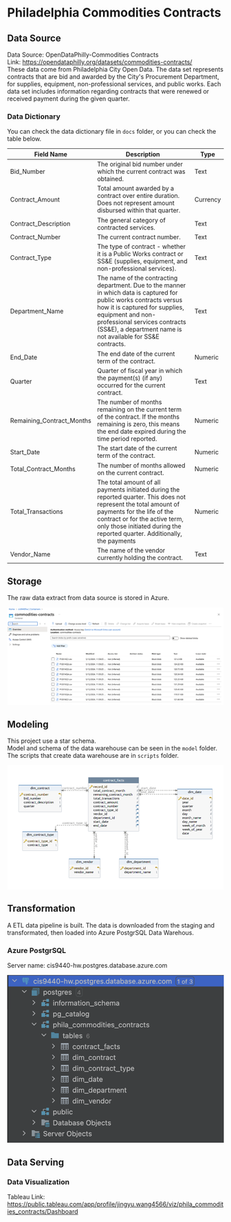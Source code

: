 # Philadelphia Commodities Contracts

## Data Source

Data Source: OpenDataPhilly-Commodities Contracts </br>
Link: https://opendataphilly.org/datasets/commodities-contracts/ </br>
These data come from Philadelphia City Open Data. The data set represents contracts that are bid and awarded by the City's Procurement Department, for supplies, equipment, non-professional services, and public works. Each data set includes information regarding contracts that were renewed or received payment during the given quarter.

### Data Dictionary

You can check the data dictionary file in `docs` folder, or you can check the table below. </br>

| Field Name | Description | Type |
|------|------|------|
| Bid_Number|The original bid number under which the current contract was obtained.|Text|
|Contract_Amount|Total amount awarded by a contract over entire duration. Does not represent amount disbursed within that quarter.|Currency|
|Contract_Description|The general category of contracted services.|Text|
|Contract_Number|The current contract number.|Text|
|Contract_Type|The type of contract - whether it is a Public Works contract or SS&E (supplies, equipment, and non-professional services).|Text|
|Department_Name|The name of the contracting department. Due to the manner in which data is captured for public works contracts versus how it is captured for supplies, equipment and non-professional services contracts (SS&E), a department name is not available for SS&E contracts.|Text|
|End_Date|The end date of the current term of the contract.|Numeric|
|Quarter|Quarter of fiscal year in which the payment(s) (if any) occurred for the current contract.|Text|
|Remaining_Contract_Months|The number of months remaining on the current term of the contract. If the months remaining is zero, this means the end date expired during the time period reported.|Numeric|
|Start_Date|The start date of the current term of the contract.|Numeric|
|Total_Contract_Months|The number of months allowed on the current contract.|Numeric|
|Total_Transactions|The total amount of all payments initiated during the reported quarter. This does not represent the total amount of payments for the life of the contract or for the active term, only those initiated during the reported quarter. Additionally, the payments|Numeric|
|Vendor_Name|The name of the vendor currently holding the contract.|Text|

## Storage

The raw data extract from data source is stored in Azure.

![azure_container](/img/azure_storage.png)

## Modeling

This project use a star schema. </br>
Model and schema of the data warehouse can be seen in the `model` folder. The scripts that create data warehouse are in `scripts` folder. </br>

![star shema of this project](/model/star_schema.png)

## Transformation

A ETL data pipeline is built. The data is downloaded from the staging and transformated, then loaded into Azure PostgrSQL Data Warehous.

### Azure PostgrSQL

Server name: cis9440-hw.postgres.database.azure.com
<!---Admin username: homework--->
<!---password: cis9440-hw--->

![azure_postgresql](/img/postgres.png)

## Data Serving

### Data Visualization

Tableau Link: https://public.tableau.com/app/profile/jingyu.wang4566/viz/phila_commodities_contracts/Dashboard
